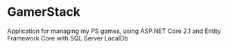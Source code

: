 # GamerStack
Application for managing my PS games, using ASP.NET Core 2.1 and Entity Framework Core with SQL Server LocalDb

